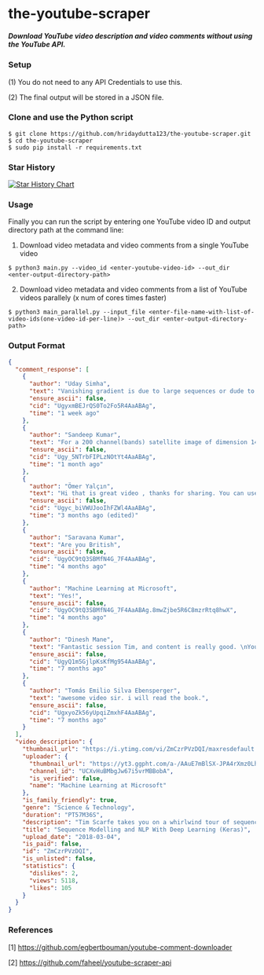 # the-youtube-scraper
##### Download YouTube video description and video comments without using the YouTube API.

### Setup
(1) You do not need to any API Credentials to use this.

(2) The final output will be stored in a JSON file.

### Clone and use the Python script
```
$ git clone https://github.com/hridaydutta123/the-youtube-scraper.git
$ cd the-youtube-scraper
$ sudo pip install -r requirements.txt
```
### Star History

[![Star History Chart](https://api.star-history.com/svg?repos=hridaydutta123/the-youtube-scraper&type=Date)](https://star-history.com/#hridaydutta123/the-youtube-scraper&Date)

### Usage
Finally you can run the script by entering one YouTube video ID and output directory path at the command line:
1. Download video metadata and video comments from a single YouTube video
```
$ python3 main.py --video_id <enter-youtube-video-id> --out_dir <enter-output-directory-path>
```
2. Download video metadata and video comments from a list of YouTube videos parallely (x num of cores times faster) 
```
$ python3 main_parallel.py --input_file <enter-file-name-with-list-of-video-ids(one-video-id-per-line)> --out_dir <enter-output-directory-path>
```

### Output Format
```json
{
  "comment_response": [
    {
      "author": "Uday Simha",
      "text": "Vanishing gradient is due to large sequences or dude to more nodes in a layer or due to deep networks?﻿",
      "ensure_ascii": false,
      "cid": "UgyxmBEJrQS0To2Fo5R4AaABAg",
      "time": "1 week ago"
    },
    {
      "author": "Sandeep Kumar",
      "text": "For a 200 channel(bands) satellite image of dimension 145x145 has 16 \nclasses.I have a groundtruth of dimension 145x145 (containing values \nfrom 1 to 16 that represent 16 different classes).I need to perform LSTM\n on a small patch of image (say of dimension 5x5x200) because \nneighboring pixels are similar.Can you tell  me how to give the data to @t mail id is sandeep.Ladi@@t﻿",
      "ensure_ascii": false,
      "cid": "Ugy_5NTrbFIPLzNOtYt4AaABAg",
      "time": "1 month ago"
    },
    {
      "author": "Ömer Yalçın",
      "text": "Hi that is great video , thanks for sharing. You can use \"keras.layers.CuDNNLSTM()\" for uping speed.﻿",
      "ensure_ascii": false,
      "cid": "Ugyc_biVWUJooIhFZWl4AaABAg",
      "time": "3 months ago (edited)"
    },
    {
      "author": "Saravana Kumar",
      "text": "Are you British﻿",
      "ensure_ascii": false,
      "cid": "UgyOC9tQ3SBMfN4G_7F4AaABAg",
      "time": "4 months ago"
    },
    {
      "author": "Machine Learning at Microsoft",
      "text": "Yes!﻿",
      "ensure_ascii": false,
      "cid": "UgyOC9tQ3SBMfN4G_7F4AaABAg.8mwZjbe5R6C8mzrRtq8hwX",
      "time": "4 months ago"
    },
    {
      "author": "Dinesh Mane",
      "text": "Fantastic session Tim, and content is really good. \nYou have explained return_sequence = True parameter with two examples which helped me to understand clearly. \nThanks for sharing the video :)﻿",
      "ensure_ascii": false,
      "cid": "UgyQ1m5GjlpKsKfMg954AaABAg",
      "time": "7 months ago"
    },
    {
      "author": "Tomás Emilio Silva Ebensperger",
      "text": "awesome video sir. i will read the book.﻿",
      "ensure_ascii": false,
      "cid": "UgxyoZk56yUpqiZmxhF4AaABAg",
      "time": "7 months ago"
    }
  ],
  "video_description": {
    "thumbnail_url": "https://i.ytimg.com/vi/ZmCzrPVzDQI/maxresdefault.jpg",
    "uploader": {
      "thumbnail_url": "https://yt3.ggpht.com/a-/AAuE7mBlSX-JPA4rXmz0LhppdTWsCiD8rM9ZjSY9Fg=s48-c-k-c0xffffffff-no-rj-mo",
      "channel_id": "UCXvHuBMbgJw67i5vrMBBobA",
      "is_verified": false,
      "name": "Machine Learning at Microsoft"
    },
    "is_family_friendly": true,
    "genre": "Science & Technology",
    "duration": "PT57M36S",
    "description": "Tim Scarfe takes you on a whirlwind tour of sequence modelling in deep learning using Keras! \n\n• Intro \n•  Outline 2:03\n•  What is a neural network 2:38\n• Concepts of deep learning 3:32\n• What is a sequence? 8:34\n• What is sequence processing? 9:28\n• Tokenization 10:35\n• word vectors vs word embeddings 12:06\n• More about word embeddings 13:26\n• Recurrent neural networks (RNNs) 15:26\n• LSTMs 17:04\n• GRUs vs LSTMs 18:31\n• Bi-directional RNNs 19:28\n• 1d CNNs and tour of convolutional filtering in MATLAB 20:22\n• Stacking RNNs+CNNs 25:42\n• Universal machine learning process 25:56\n• Demo-1 hot encoding 29:17\n• Demo-Defining RNNs in Keras 31:17\n• Demo-IMDB in Keras 32:30\n• Performance/scoring/eval of deep learning models 35:40\n• Question on material and sigmoid activation 38:39\n• Temperature forecasting problem (cover GRU, LSTM, regularisation, bidirectional, stacking) 41:55\n• 1D CNNs 49.49\n• Questions 52:00\n\nSlides; https://github.com/ecsplendid/deep-le...\n\nMake sure you buy yourself a copy of Francois Chollet's book https://www.manning.com/books/deep-le...",
    "title": "Sequence Modelling and NLP With Deep Learning (Keras)",
    "upload_date": "2018-03-04",
    "is_paid": false,
    "id": "ZmCzrPVzDQI",
    "is_unlisted": false,
    "statistics": {
      "dislikes": 2,
      "views": 5118,
      "likes": 105
    }
  }
}
```

### References
[1] https://github.com/egbertbouman/youtube-comment-downloader

[2] https://github.com/faheel/youtube-scraper-api
